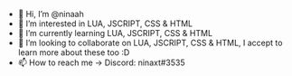 - 👋 Hi, I’m @ninaah
- 👀 I’m interested in LUA, JSCRIPT, CSS & HTML
- 🌱 I’m currently learning LUA, JSCRIPT, CSS & HTML
- 💞️ I’m looking to collaborate on LUA, JSCRIPT, CSS & HTML, I accept to learn more about these too :D
- 📫 How to reach me -> Discord: ninaxt#3535

<!---
ninaah/ninaah is a ✨ special ✨ repository because its `README.md` (this file) appears on your GitHub profile.
You can click the Preview link to take a look at your changes.
--->
